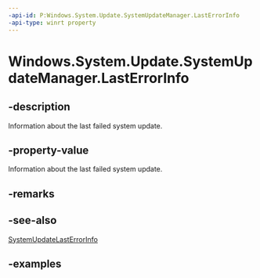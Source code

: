 ```yaml
---
-api-id: P:Windows.System.Update.SystemUpdateManager.LastErrorInfo
-api-type: winrt property
---
```


<!-- Property syntax.
public SystemUpdateLastErrorInfo LastErrorInfo { get; }
-->

# Windows.System.Update.SystemUpdateManager.LastErrorInfo

## -description
Information about the last failed system update.

## -property-value

Information about the last failed system update.

## -remarks

## -see-also

[SystemUpdateLastErrorInfo](systemupdatelasterrorinfo.md)

## -examples

